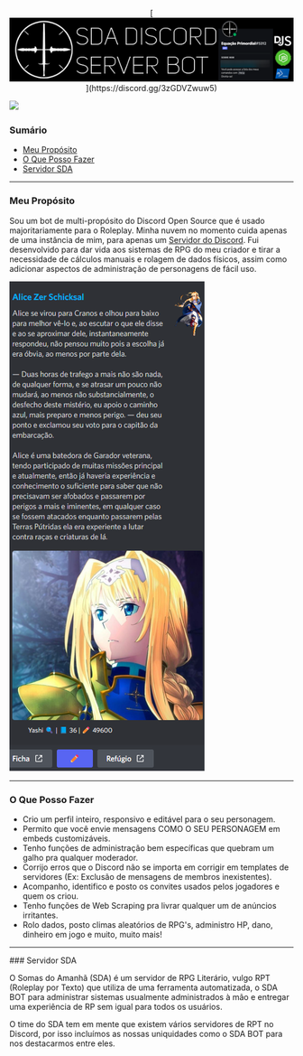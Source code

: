 <p align="center">
    [<img src="src/img/Banner_Github.png" class="img-fluid img-thumbnail mx-auto d-block" onerror="removeSRC(this)">](https://discord.gg/3zGDVZwuw5)
</p>

<div class="d-flex mb-2">
<div class="mx-auto d-block">  
    <img src="https://img.shields.io/github/stars/sum117/SDA_BOT?style=for-the-badge&logo=apache%20spark&logoColor=e4e4e4" class="img-fluid img-thumbnail">
</div>

### Sumário
- [Meu Propósito](#meu-propósito)
- [O Que Posso Fazer](#o-que-posso-fazer)
- [Servidor SDA](#servidor-sda)

<hr class="mt-1">

### Meu Propósito

Sou um bot de multi-propósito do Discord Open Source que é usado majoritariamente para o Roleplay. Minha nuvem no momento cuida apenas de uma instância de mim, para apenas um [Servidor do Discord](#servidor-sda). Fui desenvolvido para dar vida aos sistemas de RPG do meu criador e tirar a necessidade de cálculos manuais e rolagem de dados físicos, assim como adicionar aspectos de administração de personagens de fácil uso.

<img src="src/img/pcScreenshot.png" class="img-fluid img-thumbnail" onerror="removeSRC(this)">
<hr class="mt-1">

### O Que Posso Fazer
- Crio um perfil inteiro, responsivo e editável para o seu personagem.
- Permito que você envie mensagens COMO O SEU PERSONAGEM em embeds customizáveis.
- Tenho funções de administração bem específicas que quebram um galho pra qualquer moderador.
- Corrijo erros que o Discord não se importa em corrigir em templates de servidores (Ex: Exclusão de mensagens de membros inexistentes).
- Acompanho, identifico e posto os convites usados pelos jogadores e quem os criou.
- Tenho funções de Web Scraping pra livrar qualquer um de anúncios irritantes.
- Rolo dados, posto climas aleatórios de RPG's, administro HP, dano, dinheiro em jogo e muito, muito mais!

<hr class="mt-1">
### Servidor SDA

O Somas do Amanhã (SDA) é um servidor de RPG Literário, vulgo RPT (Roleplay por Texto) que utiliza de uma ferramenta automatizada, o SDA BOT para administrar sistemas usualmente administrados à mão e entregar uma experiência de RP sem igual para todos os usuários. 

O time do SDA tem em mente que existem vários servidores de RPT no Discord, por isso incluímos as nossas uniquidades como o SDA BOT para nos destacarmos entre eles.